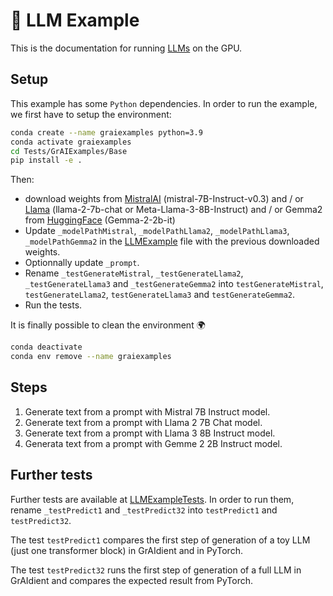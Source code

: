 #  🚀 LLM Example

This is the documentation for running 
[LLMs](../../Tests/GrAIExamples/LLMExample.swift) on the GPU.

## Setup

This example has some `Python` dependencies. In order to run 
the example, we first have to setup the environment: 

```bash
conda create --name graiexamples python=3.9
conda activate graiexamples
cd Tests/GrAIExamples/Base
pip install -e .
```

Then: 
- download weights from 
[MistralAI](https://docs.mistral.ai/getting-started/open_weight_models/) 
(mistral-7B-Instruct-v0.3)
and / or
[Llama](https://llama.meta.com/llama-downloads/) 
(llama-2-7b-chat or Meta-Llama-3-8B-Instruct) 
and / or Gemma2 from [HuggingFace](https://huggingface.co/google/gemma-2-2b-it) 
(Gemma-2-2b-it)
- Update `_modelPathMistral`, `_modelPathLlama2`, `_modelPathLlama3`, 
`_modelPathGemma2` in the 
[LLMExample](../../Tests/GrAIExamples/LLMExample.swift) file with the 
previous downloaded weights. 
- Optionnally update `_prompt`.
- Rename `_testGenerateMistral`, `_testGenerateLlama2`, `_testGenerateLlama3` 
and `_testGenerateGemma2`
into 
`testGenerateMistral`, `testGenerateLlama2`, `testGenerateLlama3` and 
`testGenerateGemma2`. 
- Run the tests.

It is finally possible to clean the environment 🌍

```bash     
conda deactivate
conda env remove --name graiexamples
```

## Steps

1. Generate text from a prompt with Mistral 7B Instruct model.
1. Generate text from a prompt with Llama 2 7B Chat model.
1. Generate text from a prompt with Llama 3 8B Instruct model.  
1. Generata text from a prompt with Gemme 2 2B Instruct model.

## Further tests

Further tests are available at 
[LLMExampleTests](../../Tests/GrAIExamples/LLMExampleTests.swift). 
In order to run them, rename 
`_testPredict1` and `_testPredict32` into `testPredict1` and `testPredict32`.

The test `testPredict1` compares the first step of generation 
of a toy LLM (just one transformer block) in GrAIdient and in PyTorch.   

The test `testPredict32` runs the first step of generation 
of a full LLM in GrAIdient and compares the expected result from PyTorch.
